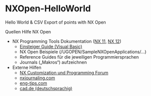 # NXOpen-HelloWorld
Hello World &amp; CSV Export of points with NX Open

Quellen Hilfe NX Open

- NX Programming Tools Dokumentation ([NX 11](https://docs.plm.automation.siemens.com/tdoc/nx/11/nx_api/#uid:index), [NX 12](https://docs.plm.automation.siemens.com/tdoc/nx/12/nx_api/#uid:index))
  - [Einsteiger Guide (Visual Basic)](https://docs.plm.automation.siemens.com/data_services/resources/nx/12/nx_api/common/en_US/graphics/fileLibrary/nx/nxopen/nxopen_getting_started_v12.pdf)
  - NX Open Beispiele (<NX Root Folder>/UGOPEN/SampleNXOpenApplications/…)
  - Reference Guides für die jeweiligen Programmiersprachen
  - Journals („Makros“) aufzeichnen
- Externe Hilfen
  - [NX Customization und Programming Forum](https://community.plm.automation.siemens.com/t5/NX-Programming-Customization-Forum/bd-p/NX-Programming-Customization)
  - [nxjournaling.com](http://www.nxjournaling.com/)
  - [eng-tips.com](http://www.eng-tips.com/)
  - [cad.de (deutschsprachig)](https://ww3.cad.de/)
